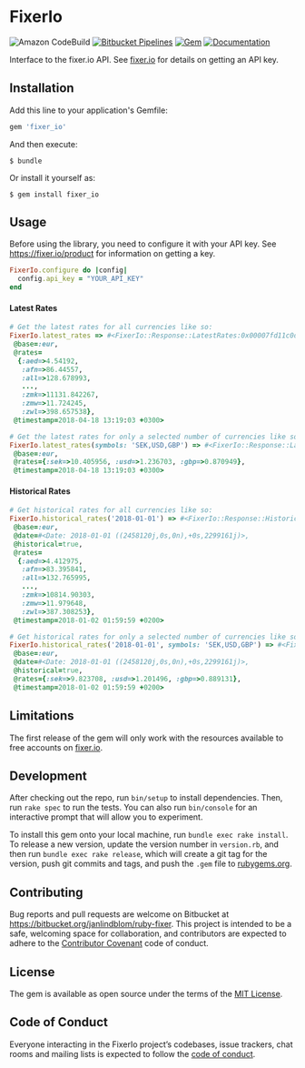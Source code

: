 # FixerIo

![Amazon CodeBuild](https://codebuild.us-east-1.amazonaws.com/badges?uuid=eyJlbmNyeXB0ZWREYXRhIjoiUDl6UGFwN3A5dUZmdE5PTkJsNk5KQ0V6UXlCT2ZaWkJxMld0enBCVC92dGxEOC9iM1F2cEtNVW5ua0JaTGl0N0VobjNsbGI2WEZ3eEJaOFduV3BUSkdRPSIsIml2UGFyYW1ldGVyU3BlYyI6IkdhQXplZytUYWx6U0lrQkciLCJtYXRlcmlhbFNldFNlcmlhbCI6MX0%3D&branch=master)
[![Bitbucket Pipelines](https://img.shields.io/bitbucket/pipelines/janlindblom/ruby-fixer.png)](https://bitbucket.org/janlindblom/ruby-fixer/addon/pipelines/home)
[![Gem](https://img.shields.io/gem/v/fixer_io.png)](https://rubygems.org/gems/fixer_io)
[![Documentation](https://img.shields.io/badge/docs-rdoc.info-yellow.png)](http://www.rubydoc.info/gems/fixer_io/frames)

Interface to the fixer.io API. See [fixer.io](https://fixer.io/) for details on
getting an API key.

## Installation

Add this line to your application's Gemfile:

```ruby
gem 'fixer_io'
```

And then execute:

    $ bundle

Or install it yourself as:

    $ gem install fixer_io

## Usage

Before using the library, you need to configure it with your API key. See
https://fixer.io/product for information on getting a key.

```ruby
FixerIo.configure do |config|
  config.api_key = "YOUR_API_KEY"
end
```

#### Latest Rates

```ruby
# Get the latest rates for all currencies like so:
FixerIo.latest_rates => #<FixerIo::Response::LatestRates:0x00007fd11c0d39d8
 @base=:eur,
 @rates=
  {:aed=>4.54192,
   :afn=>86.44557,
   :all=>128.678993,
   ...,
   :zmk=>11131.842267,
   :zmw=>11.724245,
   :zwl=>398.657538},
 @timestamp=2018-04-18 13:19:03 +0300>

# Get the latest rates for only a selected number of currencies like so:
FixerIo.latest_rates(symbols: 'SEK,USD,GBP') => #<FixerIo::Response::LatestRates:0x00007fd11ca46bf0
 @base=:eur,
 @rates={:sek=>10.405956, :usd=>1.236703, :gbp=>0.870949},
 @timestamp=2018-04-18 13:19:03 +0300>
```

#### Historical Rates

```ruby
# Get historical rates for all currencies like so:
FixerIo.historical_rates('2018-01-01') => #<FixerIo::Response::HistoricalRates:0x00007fd11d10eff0
 @base=:eur,
 @date=#<Date: 2018-01-01 ((2458120j,0s,0n),+0s,2299161j)>,
 @historical=true,
 @rates=
  {:aed=>4.412975,
   :afn=>83.395841,
   :all=>132.765995,
   ...,
   :zmk=>10814.90303,
   :zmw=>11.979648,
   :zwl=>387.308253},
 @timestamp=2018-01-02 01:59:59 +0200>

# Get historical rates for only a selected number of currencies like so:
FixerIo.historical_rates('2018-01-01', symbols: 'SEK,USD,GBP') => #<FixerIo::Response::HistoricalRates:0x00007fd11c16b3c8
 @base=:eur,
 @date=#<Date: 2018-01-01 ((2458120j,0s,0n),+0s,2299161j)>,
 @historical=true,
 @rates={:sek=>9.823708, :usd=>1.201496, :gbp=>0.889131},
 @timestamp=2018-01-02 01:59:59 +0200>
```

## Limitations

The first release of the gem will only work with the resources available to
free accounts on [fixer.io](https://fixer.io/).

## Development

After checking out the repo, run `bin/setup` to install dependencies. Then, run
`rake spec` to run the tests. You can also run `bin/console` for an interactive
prompt that will allow you to experiment.

To install this gem onto your local machine, run `bundle exec rake install`. To
release a new version, update the version number in `version.rb`, and then run
`bundle exec rake release`, which will create a git tag for the version, push
git commits and tags, and push the `.gem` file to
[rubygems.org](https://rubygems.org).

## Contributing

Bug reports and pull requests are welcome on Bitbucket at
https://bitbucket.org/janlindblom/ruby-fixer. This project is intended to be a
safe, welcoming space for collaboration, and contributors are expected to
adhere to the [Contributor Covenant](http://contributor-covenant.org) code of
conduct.

## License

The gem is available as open source under the terms of the
[MIT License](https://opensource.org/licenses/MIT).

## Code of Conduct

Everyone interacting in the FixerIo project’s codebases, issue trackers, chat
rooms and mailing lists is expected to follow the
[code of conduct](https://bitbucket.org/janlindblom/ruby-fixer/src/master/CODE_OF_CONDUCT.md).
